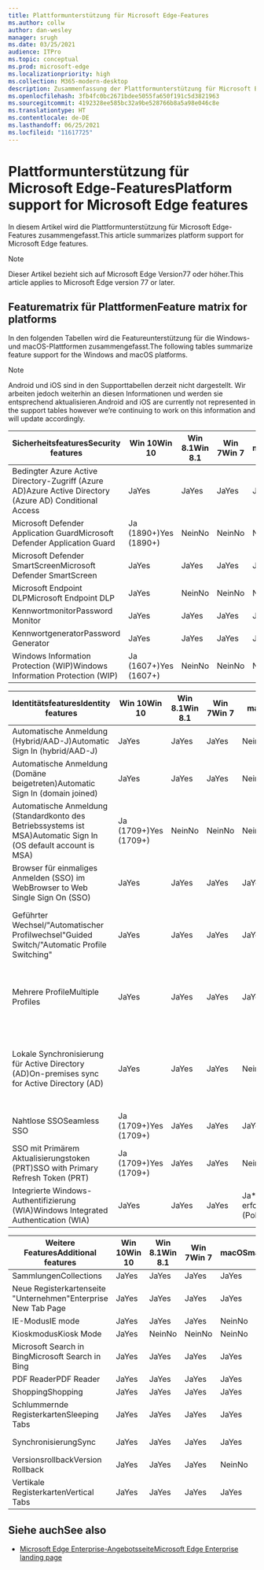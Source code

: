 ```yaml
---
title: Plattformunterstützung für Microsoft Edge-Features
ms.author: collw
author: dan-wesley
manager: srugh
ms.date: 03/25/2021
audience: ITPro
ms.topic: conceptual
ms.prod: microsoft-edge
ms.localizationpriority: high
ms.collection: M365-modern-desktop
description: Zusammenfassung der Plattformunterstützung für Microsoft Edge-Features
ms.openlocfilehash: 3fb4fc0bc2671bdee5055fa650f191c5d3821963
ms.sourcegitcommit: 4192328ee585bc32a9be528766b8a5a98e046c8e
ms.translationtype: HT
ms.contentlocale: de-DE
ms.lasthandoff: 06/25/2021
ms.locfileid: "11617725"
---
```

# <a name="platform-support-for-microsoft-edge-features"></a><span data-ttu-id="3fd75-103">Plattformunterstützung für Microsoft Edge-Features</span><span class="sxs-lookup"><span data-stu-id="3fd75-103">Platform support for Microsoft Edge features</span></span>

<span data-ttu-id="3fd75-104">In diesem Artikel wird die Plattformunterstützung für Microsoft Edge-Features zusammengefasst.</span><span class="sxs-lookup"><span data-stu-id="3fd75-104">This article summarizes platform support for Microsoft Edge features.</span></span>

> [!NOTE]
> <span data-ttu-id="3fd75-105">Dieser Artikel bezieht sich auf Microsoft Edge Version77 oder höher.</span><span class="sxs-lookup"><span data-stu-id="3fd75-105">This article applies to Microsoft Edge version 77 or later.</span></span>

## <a name="feature-matrix-for-platforms"></a><span data-ttu-id="3fd75-106">Featurematrix für Plattformen</span><span class="sxs-lookup"><span data-stu-id="3fd75-106">Feature matrix for platforms</span></span>

<span data-ttu-id="3fd75-107">In den folgenden Tabellen wird die Featureunterstützung für die Windows- und macOS-Plattformen zusammengefasst.</span><span class="sxs-lookup"><span data-stu-id="3fd75-107">The following tables summarize feature support for the Windows and macOS platforms.</span></span>

> [!NOTE]
> <span data-ttu-id="3fd75-108">Android und iOS sind in den Supporttabellen derzeit nicht dargestellt. Wir arbeiten jedoch weiterhin an diesen Informationen und werden sie entsprechend aktualisieren.</span><span class="sxs-lookup"><span data-stu-id="3fd75-108">Android and iOS are currently not represented in the support tables however we’re continuing to work on this information and will update accordingly.</span></span>

| <span data-ttu-id="3fd75-109">Sicherheitsfeatures</span><span class="sxs-lookup"><span data-stu-id="3fd75-109">Security features</span></span> |<span data-ttu-id="3fd75-110">Win 10</span><span class="sxs-lookup"><span data-stu-id="3fd75-110">Win 10</span></span>|<span data-ttu-id="3fd75-111">Win 8.1</span><span class="sxs-lookup"><span data-stu-id="3fd75-111">Win 8.1</span></span>|<span data-ttu-id="3fd75-112">Win 7</span><span class="sxs-lookup"><span data-stu-id="3fd75-112">Win 7</span></span>|<span data-ttu-id="3fd75-113">macOS</span><span class="sxs-lookup"><span data-stu-id="3fd75-113">macOS</span></span>|<span data-ttu-id="3fd75-114">URL</span><span class="sxs-lookup"><span data-stu-id="3fd75-114">URL</span></span>|
|--------|-------|--------|-----|-------|---|
|<span data-ttu-id="3fd75-115">Bedingter Azure Active Directory-Zugriff (Azure AD)</span><span class="sxs-lookup"><span data-stu-id="3fd75-115">Azure Active Directory (Azure AD) Conditional Access</span></span>|<span data-ttu-id="3fd75-116">Ja</span><span class="sxs-lookup"><span data-stu-id="3fd75-116">Yes</span></span>|<span data-ttu-id="3fd75-117">Ja</span><span class="sxs-lookup"><span data-stu-id="3fd75-117">Yes</span></span>|<span data-ttu-id="3fd75-118">Ja</span><span class="sxs-lookup"><span data-stu-id="3fd75-118">Yes</span></span>|<span data-ttu-id="3fd75-119">Ja</span><span class="sxs-lookup"><span data-stu-id="3fd75-119">Yes</span></span>|[<span data-ttu-id="3fd75-120">Bedingter Azure AD-Zugriff</span><span class="sxs-lookup"><span data-stu-id="3fd75-120">Azure AD Conditional Access</span></span>](/deployedge/ms-edge-security-conditional-access#accessing-conditional-access-protected-resources-in-microsoft-edge)|
|<span data-ttu-id="3fd75-121">Microsoft Defender Application Guard</span><span class="sxs-lookup"><span data-stu-id="3fd75-121">Microsoft Defender Application Guard</span></span>|<span data-ttu-id="3fd75-122">Ja (1890+)</span><span class="sxs-lookup"><span data-stu-id="3fd75-122">Yes (1890+)</span></span>|<span data-ttu-id="3fd75-123">Nein</span><span class="sxs-lookup"><span data-stu-id="3fd75-123">No</span></span>|<span data-ttu-id="3fd75-124">Nein</span><span class="sxs-lookup"><span data-stu-id="3fd75-124">No</span></span>|<span data-ttu-id="3fd75-125">Nein</span><span class="sxs-lookup"><span data-stu-id="3fd75-125">No</span></span>|[<span data-ttu-id="3fd75-126">Microsoft Defender Application Guard</span><span class="sxs-lookup"><span data-stu-id="3fd75-126">Microsoft Defender Application Guard</span></span>](/deployedge/microsoft-edge-security-windows-defender-application-guard) |
|<span data-ttu-id="3fd75-127">Microsoft Defender SmartScreen</span><span class="sxs-lookup"><span data-stu-id="3fd75-127">Microsoft Defender SmartScreen</span></span>|<span data-ttu-id="3fd75-128">Ja</span><span class="sxs-lookup"><span data-stu-id="3fd75-128">Yes</span></span>|<span data-ttu-id="3fd75-129">Ja</span><span class="sxs-lookup"><span data-stu-id="3fd75-129">Yes</span></span>|<span data-ttu-id="3fd75-130">Ja</span><span class="sxs-lookup"><span data-stu-id="3fd75-130">Yes</span></span>|<span data-ttu-id="3fd75-131">Ja</span><span class="sxs-lookup"><span data-stu-id="3fd75-131">Yes</span></span>|[<span data-ttu-id="3fd75-132">Microsoft Defender SmartScreen</span><span class="sxs-lookup"><span data-stu-id="3fd75-132">Microsoft Defender SmartScreen</span></span>](/deployedge/microsoft-edge-security-smartscreen) |
|<span data-ttu-id="3fd75-133">Microsoft Endpoint DLP</span><span class="sxs-lookup"><span data-stu-id="3fd75-133">Microsoft Endpoint DLP</span></span>|<span data-ttu-id="3fd75-134">Ja</span><span class="sxs-lookup"><span data-stu-id="3fd75-134">Yes</span></span>|<span data-ttu-id="3fd75-135">Nein</span><span class="sxs-lookup"><span data-stu-id="3fd75-135">No</span></span>|<span data-ttu-id="3fd75-136">Nein</span><span class="sxs-lookup"><span data-stu-id="3fd75-136">No</span></span>|<span data-ttu-id="3fd75-137">Nein</span><span class="sxs-lookup"><span data-stu-id="3fd75-137">No</span></span>|[<span data-ttu-id="3fd75-138">Microsoft Endpoint DLP</span><span class="sxs-lookup"><span data-stu-id="3fd75-138">Microsoft Endpoint DLP</span></span>](/deployedge/microsoft-edge-security-dlp#microsoft-endpoint-data-loss-prevention-endpoint-dlp)|
|<span data-ttu-id="3fd75-139">Kennwortmonitor</span><span class="sxs-lookup"><span data-stu-id="3fd75-139">Password Monitor</span></span>|<span data-ttu-id="3fd75-140">Ja</span><span class="sxs-lookup"><span data-stu-id="3fd75-140">Yes</span></span>|<span data-ttu-id="3fd75-141">Ja</span><span class="sxs-lookup"><span data-stu-id="3fd75-141">Yes</span></span>|<span data-ttu-id="3fd75-142">Ja</span><span class="sxs-lookup"><span data-stu-id="3fd75-142">Yes</span></span>|<span data-ttu-id="3fd75-143">Ja</span><span class="sxs-lookup"><span data-stu-id="3fd75-143">Yes</span></span>|[<span data-ttu-id="3fd75-144">Kennwortmonitor</span><span class="sxs-lookup"><span data-stu-id="3fd75-144">Password Monitor</span></span>](https://blogs.windows.com/msedgedev/2021/01/21/edge-88-privacy/)|
|<span data-ttu-id="3fd75-145">Kennwortgenerator</span><span class="sxs-lookup"><span data-stu-id="3fd75-145">Password Generator</span></span>|<span data-ttu-id="3fd75-146">Ja</span><span class="sxs-lookup"><span data-stu-id="3fd75-146">Yes</span></span>|<span data-ttu-id="3fd75-147">Ja</span><span class="sxs-lookup"><span data-stu-id="3fd75-147">Yes</span></span>|<span data-ttu-id="3fd75-148">Ja</span><span class="sxs-lookup"><span data-stu-id="3fd75-148">Yes</span></span>|<span data-ttu-id="3fd75-149">Ja</span><span class="sxs-lookup"><span data-stu-id="3fd75-149">Yes</span></span>|[<span data-ttu-id="3fd75-150">Kennwortgenerator</span><span class="sxs-lookup"><span data-stu-id="3fd75-150">Password Generator</span></span>](https://blogs.windows.com/msedgedev/2021/01/21/edge-88-privacy/)|
|<span data-ttu-id="3fd75-151">Windows Information Protection (WIP)</span><span class="sxs-lookup"><span data-stu-id="3fd75-151">Windows Information Protection (WIP)</span></span>|<span data-ttu-id="3fd75-152">Ja (1607+)</span><span class="sxs-lookup"><span data-stu-id="3fd75-152">Yes (1607+)</span></span>|<span data-ttu-id="3fd75-153">Nein</span><span class="sxs-lookup"><span data-stu-id="3fd75-153">No</span></span>|<span data-ttu-id="3fd75-154">Nein</span><span class="sxs-lookup"><span data-stu-id="3fd75-154">No</span></span>|<span data-ttu-id="3fd75-155">Nein</span><span class="sxs-lookup"><span data-stu-id="3fd75-155">No</span></span>|[<span data-ttu-id="3fd75-156">WIP</span><span class="sxs-lookup"><span data-stu-id="3fd75-156">WIP</span></span>](/deployedge/microsoft-edge-security-windows-information-protection#system-requirements)|

|<span data-ttu-id="3fd75-157">Identitätsfeatures</span><span class="sxs-lookup"><span data-stu-id="3fd75-157">Identity features</span></span>| <span data-ttu-id="3fd75-158">Win 10</span><span class="sxs-lookup"><span data-stu-id="3fd75-158">Win 10</span></span> | <span data-ttu-id="3fd75-159">Win 8.1</span><span class="sxs-lookup"><span data-stu-id="3fd75-159">Win 8.1</span></span> | <span data-ttu-id="3fd75-160">Win 7</span><span class="sxs-lookup"><span data-stu-id="3fd75-160">Win 7</span></span> | <span data-ttu-id="3fd75-161">macOS</span><span class="sxs-lookup"><span data-stu-id="3fd75-161">macOS</span></span> | <span data-ttu-id="3fd75-162">URL</span><span class="sxs-lookup"><span data-stu-id="3fd75-162">URL</span></span> |
|--|--|--|--|--|--|
|<span data-ttu-id="3fd75-163">Automatische Anmeldung (Hybrid/AAD-J)</span><span class="sxs-lookup"><span data-stu-id="3fd75-163">Automatic Sign In (hybrid/AAD-J)</span></span>|<span data-ttu-id="3fd75-164">Ja</span><span class="sxs-lookup"><span data-stu-id="3fd75-164">Yes</span></span>|<span data-ttu-id="3fd75-165">Ja</span><span class="sxs-lookup"><span data-stu-id="3fd75-165">Yes</span></span>|<span data-ttu-id="3fd75-166">Ja</span><span class="sxs-lookup"><span data-stu-id="3fd75-166">Yes</span></span>|<span data-ttu-id="3fd75-167">Nein</span><span class="sxs-lookup"><span data-stu-id="3fd75-167">No</span></span>|[<span data-ttu-id="3fd75-168">Hybrid/AAD-J</span><span class="sxs-lookup"><span data-stu-id="3fd75-168">hybrid/AAD-J</span></span>](/deployedge/microsoft-edge-security-identity#automatic-sign-in)|
|<span data-ttu-id="3fd75-169">Automatische Anmeldung (Domäne beigetreten)</span><span class="sxs-lookup"><span data-stu-id="3fd75-169">Automatic Sign In (domain joined)</span></span>|<span data-ttu-id="3fd75-170">Ja</span><span class="sxs-lookup"><span data-stu-id="3fd75-170">Yes</span></span>|<span data-ttu-id="3fd75-171">Ja</span><span class="sxs-lookup"><span data-stu-id="3fd75-171">Yes</span></span>|<span data-ttu-id="3fd75-172">Ja</span><span class="sxs-lookup"><span data-stu-id="3fd75-172">Yes</span></span>|<span data-ttu-id="3fd75-173">Nein</span><span class="sxs-lookup"><span data-stu-id="3fd75-173">No</span></span>|[<span data-ttu-id="3fd75-174">Domäne beigetreten</span><span class="sxs-lookup"><span data-stu-id="3fd75-174">domain joined</span></span>](/deployedge/microsoft-edge-security-identity#automatic-sign-in)|
|<span data-ttu-id="3fd75-175">Automatische Anmeldung (Standardkonto des Betriebssystems ist MSA)</span><span class="sxs-lookup"><span data-stu-id="3fd75-175">Automatic Sign In (OS default account is MSA)</span></span>|<span data-ttu-id="3fd75-176">Ja (1709+)</span><span class="sxs-lookup"><span data-stu-id="3fd75-176">Yes (1709+)</span></span>|<span data-ttu-id="3fd75-177">Nein</span><span class="sxs-lookup"><span data-stu-id="3fd75-177">No</span></span>|<span data-ttu-id="3fd75-178">Nein</span><span class="sxs-lookup"><span data-stu-id="3fd75-178">No</span></span>|<span data-ttu-id="3fd75-179">Nein</span><span class="sxs-lookup"><span data-stu-id="3fd75-179">No</span></span>|[<span data-ttu-id="3fd75-180">MSA</span><span class="sxs-lookup"><span data-stu-id="3fd75-180">MSA</span></span>](/deployedge/microsoft-edge-security-identity#automatic-sign-in)|
|<span data-ttu-id="3fd75-181">Browser für einmaliges Anmelden (SSO) im Web</span><span class="sxs-lookup"><span data-stu-id="3fd75-181">Browser to Web Single Sign On (SSO)</span></span>|<span data-ttu-id="3fd75-182">Ja</span><span class="sxs-lookup"><span data-stu-id="3fd75-182">Yes</span></span>|<span data-ttu-id="3fd75-183">Ja</span><span class="sxs-lookup"><span data-stu-id="3fd75-183">Yes</span></span>|<span data-ttu-id="3fd75-184">Ja</span><span class="sxs-lookup"><span data-stu-id="3fd75-184">Yes</span></span>|<span data-ttu-id="3fd75-185">Ja</span><span class="sxs-lookup"><span data-stu-id="3fd75-185">Yes</span></span>|[<span data-ttu-id="3fd75-186">Browser-Web SSO</span><span class="sxs-lookup"><span data-stu-id="3fd75-186">Browser-Web SSO</span></span>](https://www.microsoft.com/microsoft-365/roadmap?featureid=66332)|
|<span data-ttu-id="3fd75-187">Geführter Wechsel/"Automatischer Profilwechsel"</span><span class="sxs-lookup"><span data-stu-id="3fd75-187">Guided Switch/"Automatic Profile Switching"</span></span>|<span data-ttu-id="3fd75-188">Ja</span><span class="sxs-lookup"><span data-stu-id="3fd75-188">Yes</span></span>|<span data-ttu-id="3fd75-189">Ja</span><span class="sxs-lookup"><span data-stu-id="3fd75-189">Yes</span></span>|<span data-ttu-id="3fd75-190">Ja</span><span class="sxs-lookup"><span data-stu-id="3fd75-190">Yes</span></span>|<span data-ttu-id="3fd75-191">Ja</span><span class="sxs-lookup"><span data-stu-id="3fd75-191">Yes</span></span>|[<span data-ttu-id="3fd75-192">Verwenden mehrerer Profile im Unternehmen und Zuhause</span><span class="sxs-lookup"><span data-stu-id="3fd75-192">Using multiple profiles at work and at home</span></span>](https://blogs.windows.com/msedgedev/2020/04/30/automatic-profile-switching/) |
|<span data-ttu-id="3fd75-193">Mehrere Profile</span><span class="sxs-lookup"><span data-stu-id="3fd75-193">Multiple Profiles</span></span>|<span data-ttu-id="3fd75-194">Ja</span><span class="sxs-lookup"><span data-stu-id="3fd75-194">Yes</span></span>|<span data-ttu-id="3fd75-195">Ja</span><span class="sxs-lookup"><span data-stu-id="3fd75-195">Yes</span></span>|<span data-ttu-id="3fd75-196">Ja</span><span class="sxs-lookup"><span data-stu-id="3fd75-196">Yes</span></span>|<span data-ttu-id="3fd75-197">Ja</span><span class="sxs-lookup"><span data-stu-id="3fd75-197">Yes</span></span>|[<span data-ttu-id="3fd75-198">Verwenden mehrerer Profile im Unternehmen und Zuhause</span><span class="sxs-lookup"><span data-stu-id="3fd75-198">Using multiple profiles at work and at home</span></span>](https://blogs.windows.com/msedgedev/2020/04/30/automatic-profile-switching/) |
|<span data-ttu-id="3fd75-199">Lokale Synchronisierung für Active Directory (AD)</span><span class="sxs-lookup"><span data-stu-id="3fd75-199">On-premises sync for Active Directory (AD)</span></span>|<span data-ttu-id="3fd75-200">Ja</span><span class="sxs-lookup"><span data-stu-id="3fd75-200">Yes</span></span>|<span data-ttu-id="3fd75-201">Ja</span><span class="sxs-lookup"><span data-stu-id="3fd75-201">Yes</span></span>|<span data-ttu-id="3fd75-202">Ja</span><span class="sxs-lookup"><span data-stu-id="3fd75-202">Yes</span></span>|<span data-ttu-id="3fd75-203">Nein</span><span class="sxs-lookup"><span data-stu-id="3fd75-203">No</span></span>|[<span data-ttu-id="3fd75-204">Lokale Synchronisierung für Active Directory (AD)-Benutzer</span><span class="sxs-lookup"><span data-stu-id="3fd75-204">On-premises sync for Active Directory (AD) users</span></span>](/deployedge/microsoft-edge-on-premises-sync) |
|<span data-ttu-id="3fd75-205">Nahtlose SSO</span><span class="sxs-lookup"><span data-stu-id="3fd75-205">Seamless SSO</span></span>|<span data-ttu-id="3fd75-206">Ja (1709+)</span><span class="sxs-lookup"><span data-stu-id="3fd75-206">Yes (1709+)</span></span>|<span data-ttu-id="3fd75-207">Ja</span><span class="sxs-lookup"><span data-stu-id="3fd75-207">Yes</span></span>|<span data-ttu-id="3fd75-208">Ja</span><span class="sxs-lookup"><span data-stu-id="3fd75-208">Yes</span></span>|<span data-ttu-id="3fd75-209">Ja</span><span class="sxs-lookup"><span data-stu-id="3fd75-209">Yes</span></span>|[<span data-ttu-id="3fd75-210">Nahtlose SSO</span><span class="sxs-lookup"><span data-stu-id="3fd75-210">Seamless SSO</span></span>](/deployedge/microsoft-edge-security-identity#seamless-sso)|
|<span data-ttu-id="3fd75-211">SSO mit Primärem Aktualisierungstoken (PRT)</span><span class="sxs-lookup"><span data-stu-id="3fd75-211">SSO with Primary Refresh Token (PRT)</span></span>|<span data-ttu-id="3fd75-212">Ja (1709+)</span><span class="sxs-lookup"><span data-stu-id="3fd75-212">Yes (1709+)</span></span>|<span data-ttu-id="3fd75-213">Ja</span><span class="sxs-lookup"><span data-stu-id="3fd75-213">Yes</span></span>|<span data-ttu-id="3fd75-214">Ja</span><span class="sxs-lookup"><span data-stu-id="3fd75-214">Yes</span></span>|<span data-ttu-id="3fd75-215">Nein</span><span class="sxs-lookup"><span data-stu-id="3fd75-215">No</span></span>|[<span data-ttu-id="3fd75-216">SSO mit PRT</span><span class="sxs-lookup"><span data-stu-id="3fd75-216">SSO with PRT</span></span>](/deployedge/microsoft-edge-security-identity#sso-with-primary-refresh-token-prt)|
|<span data-ttu-id="3fd75-217">Integrierte Windows-Authentifizierung (WIA)</span><span class="sxs-lookup"><span data-stu-id="3fd75-217">Windows Integrated Authentication (WIA)</span></span>|<span data-ttu-id="3fd75-218">Ja</span><span class="sxs-lookup"><span data-stu-id="3fd75-218">Yes</span></span>|<span data-ttu-id="3fd75-219">Ja</span><span class="sxs-lookup"><span data-stu-id="3fd75-219">Yes</span></span>|<span data-ttu-id="3fd75-220">Ja</span><span class="sxs-lookup"><span data-stu-id="3fd75-220">Yes</span></span>|<span data-ttu-id="3fd75-221">Ja\* (Richtlinie erforderlich)</span><span class="sxs-lookup"><span data-stu-id="3fd75-221">Yes\* (Policy Required)</span></span>|[<span data-ttu-id="3fd75-222">WIA</span><span class="sxs-lookup"><span data-stu-id="3fd75-222">WIA</span></span>](/deployedge/microsoft-edge-security-identity#windows-integrated-authentication-wia)|

|<span data-ttu-id="3fd75-223">Weitere Features</span><span class="sxs-lookup"><span data-stu-id="3fd75-223">Additional features</span></span>|<span data-ttu-id="3fd75-224">Win 10</span><span class="sxs-lookup"><span data-stu-id="3fd75-224">Win 10</span></span>|<span data-ttu-id="3fd75-225">Win 8.1</span><span class="sxs-lookup"><span data-stu-id="3fd75-225">Win 8.1</span></span>|<span data-ttu-id="3fd75-226">Win 7</span><span class="sxs-lookup"><span data-stu-id="3fd75-226">Win 7</span></span>|<span data-ttu-id="3fd75-227">macOS</span><span class="sxs-lookup"><span data-stu-id="3fd75-227">macOS</span></span>|<span data-ttu-id="3fd75-228">URL</span><span class="sxs-lookup"><span data-stu-id="3fd75-228">URL</span></span>|
|--------|-------|--------|-----|-------|---|
|<span data-ttu-id="3fd75-229">Sammlungen</span><span class="sxs-lookup"><span data-stu-id="3fd75-229">Collections</span></span>|<span data-ttu-id="3fd75-230">Ja</span><span class="sxs-lookup"><span data-stu-id="3fd75-230">Yes</span></span>|<span data-ttu-id="3fd75-231">Ja</span><span class="sxs-lookup"><span data-stu-id="3fd75-231">Yes</span></span>|<span data-ttu-id="3fd75-232">Ja</span><span class="sxs-lookup"><span data-stu-id="3fd75-232">Yes</span></span>|<span data-ttu-id="3fd75-233">Ja</span><span class="sxs-lookup"><span data-stu-id="3fd75-233">Yes</span></span>|[<span data-ttu-id="3fd75-234">Sammlungen</span><span class="sxs-lookup"><span data-stu-id="3fd75-234">Collections</span></span>](https://blogs.windows.com/msedgedev/2019/12/09/improvements-collections-sync-microsoft-edge/) |
|<span data-ttu-id="3fd75-235">Neue Registerkartenseite "Unternehmen"</span><span class="sxs-lookup"><span data-stu-id="3fd75-235">Enterprise New Tab Page</span></span>|<span data-ttu-id="3fd75-236">Ja</span><span class="sxs-lookup"><span data-stu-id="3fd75-236">Yes</span></span>|<span data-ttu-id="3fd75-237">Ja</span><span class="sxs-lookup"><span data-stu-id="3fd75-237">Yes</span></span>|<span data-ttu-id="3fd75-238">Ja</span><span class="sxs-lookup"><span data-stu-id="3fd75-238">Yes</span></span>|<span data-ttu-id="3fd75-239">Ja</span><span class="sxs-lookup"><span data-stu-id="3fd75-239">Yes</span></span>|[<span data-ttu-id="3fd75-240">Neue Registerkartenseite</span><span class="sxs-lookup"><span data-stu-id="3fd75-240">New Tab Page</span></span>](https://blogs.windows.com/msedgedev/2020/10/29/enterprise-new-tab-page-my-feed/) |
|<span data-ttu-id="3fd75-241">IE-Modus</span><span class="sxs-lookup"><span data-stu-id="3fd75-241">IE mode</span></span>|<span data-ttu-id="3fd75-242">Ja</span><span class="sxs-lookup"><span data-stu-id="3fd75-242">Yes</span></span>|<span data-ttu-id="3fd75-243">Ja</span><span class="sxs-lookup"><span data-stu-id="3fd75-243">Yes</span></span>|<span data-ttu-id="3fd75-244">Ja</span><span class="sxs-lookup"><span data-stu-id="3fd75-244">Yes</span></span>|<span data-ttu-id="3fd75-245">Nein</span><span class="sxs-lookup"><span data-stu-id="3fd75-245">No</span></span>|[<span data-ttu-id="3fd75-246">IE-Modus</span><span class="sxs-lookup"><span data-stu-id="3fd75-246">IE mode</span></span>](/deployedge/edge-ie-mode#prerequisites)|
|<span data-ttu-id="3fd75-247">Kioskmodus</span><span class="sxs-lookup"><span data-stu-id="3fd75-247">Kiosk Mode</span></span>|<span data-ttu-id="3fd75-248">Ja</span><span class="sxs-lookup"><span data-stu-id="3fd75-248">Yes</span></span>|<span data-ttu-id="3fd75-249">Nein</span><span class="sxs-lookup"><span data-stu-id="3fd75-249">No</span></span>|<span data-ttu-id="3fd75-250">Nein</span><span class="sxs-lookup"><span data-stu-id="3fd75-250">No</span></span>|<span data-ttu-id="3fd75-251">Nein</span><span class="sxs-lookup"><span data-stu-id="3fd75-251">No</span></span>|[<span data-ttu-id="3fd75-252">Kioskmodus</span><span class="sxs-lookup"><span data-stu-id="3fd75-252">Kiosk Mode</span></span>](/deployedge/microsoft-edge-configure-kiosk-mode)|
|<span data-ttu-id="3fd75-253">Microsoft Search in Bing</span><span class="sxs-lookup"><span data-stu-id="3fd75-253">Microsoft Search in Bing</span></span>|<span data-ttu-id="3fd75-254">Ja</span><span class="sxs-lookup"><span data-stu-id="3fd75-254">Yes</span></span>|<span data-ttu-id="3fd75-255">Ja</span><span class="sxs-lookup"><span data-stu-id="3fd75-255">Yes</span></span>|<span data-ttu-id="3fd75-256">Ja</span><span class="sxs-lookup"><span data-stu-id="3fd75-256">Yes</span></span>|<span data-ttu-id="3fd75-257">Ja</span><span class="sxs-lookup"><span data-stu-id="3fd75-257">Yes</span></span>|[<span data-ttu-id="3fd75-258">Intelligente Suche in Bing</span><span class="sxs-lookup"><span data-stu-id="3fd75-258">Intelligent Search in Bing</span></span>](https://www.microsoft.com/edge/business/intelligent-search-with-bing) |
|<span data-ttu-id="3fd75-259">PDF Reader</span><span class="sxs-lookup"><span data-stu-id="3fd75-259">PDF Reader</span></span>|<span data-ttu-id="3fd75-260">Ja</span><span class="sxs-lookup"><span data-stu-id="3fd75-260">Yes</span></span>|<span data-ttu-id="3fd75-261">Ja</span><span class="sxs-lookup"><span data-stu-id="3fd75-261">Yes</span></span>|<span data-ttu-id="3fd75-262">Ja</span><span class="sxs-lookup"><span data-stu-id="3fd75-262">Yes</span></span>|<span data-ttu-id="3fd75-263">Ja</span><span class="sxs-lookup"><span data-stu-id="3fd75-263">Yes</span></span>|[<span data-ttu-id="3fd75-264">PDF Reader</span><span class="sxs-lookup"><span data-stu-id="3fd75-264">PDF Reader</span></span>](/deployedge/microsoft-edge-pdf) |
|<span data-ttu-id="3fd75-265">Shopping</span><span class="sxs-lookup"><span data-stu-id="3fd75-265">Shopping</span></span>|<span data-ttu-id="3fd75-266">Ja</span><span class="sxs-lookup"><span data-stu-id="3fd75-266">Yes</span></span>|<span data-ttu-id="3fd75-267">Ja</span><span class="sxs-lookup"><span data-stu-id="3fd75-267">Yes</span></span>|<span data-ttu-id="3fd75-268">Ja</span><span class="sxs-lookup"><span data-stu-id="3fd75-268">Yes</span></span>|<span data-ttu-id="3fd75-269">Ja</span><span class="sxs-lookup"><span data-stu-id="3fd75-269">Yes</span></span>|[<span data-ttu-id="3fd75-270">Shopping</span><span class="sxs-lookup"><span data-stu-id="3fd75-270">Shopping</span></span>](https://techcommunity.microsoft.com/t5/articles/introducing-shopping-with-microsoft-edge/m-p/1870080) |
|<span data-ttu-id="3fd75-271">Schlummernde Registerkarten</span><span class="sxs-lookup"><span data-stu-id="3fd75-271">Sleeping Tabs</span></span>|<span data-ttu-id="3fd75-272">Ja</span><span class="sxs-lookup"><span data-stu-id="3fd75-272">Yes</span></span>|<span data-ttu-id="3fd75-273">Ja</span><span class="sxs-lookup"><span data-stu-id="3fd75-273">Yes</span></span>|<span data-ttu-id="3fd75-274">Ja</span><span class="sxs-lookup"><span data-stu-id="3fd75-274">Yes</span></span>|<span data-ttu-id="3fd75-275">Ja</span><span class="sxs-lookup"><span data-stu-id="3fd75-275">Yes</span></span>|[<span data-ttu-id="3fd75-276">Featureübersicht</span><span class="sxs-lookup"><span data-stu-id="3fd75-276">Feature overview</span></span>](/deployedge/microsoft-edge-relnote-stable-channel)<br>[<span data-ttu-id="3fd75-277">Neuester Blogbeitrag</span><span class="sxs-lookup"><span data-stu-id="3fd75-277">Latest Blog Post</span></span>](https://blogs.windows.com/msedgedev/2021/03/04/edge-89-performance/)<br>[<span data-ttu-id="3fd75-278">Gruppenrichtlinien</span><span class="sxs-lookup"><span data-stu-id="3fd75-278">Group Policies</span></span>](/deployedge/microsoft-edge-policies#sleeping-tabs-settings)|
|<span data-ttu-id="3fd75-279">Synchronisierung</span><span class="sxs-lookup"><span data-stu-id="3fd75-279">Sync</span></span>|<span data-ttu-id="3fd75-280">Ja</span><span class="sxs-lookup"><span data-stu-id="3fd75-280">Yes</span></span>|<span data-ttu-id="3fd75-281">Ja</span><span class="sxs-lookup"><span data-stu-id="3fd75-281">Yes</span></span>|<span data-ttu-id="3fd75-282">Ja</span><span class="sxs-lookup"><span data-stu-id="3fd75-282">Yes</span></span>|<span data-ttu-id="3fd75-283">Ja</span><span class="sxs-lookup"><span data-stu-id="3fd75-283">Yes</span></span>| [<span data-ttu-id="3fd75-284">Unternehmenssynchronisierung</span><span class="sxs-lookup"><span data-stu-id="3fd75-284">Enterprise Sync</span></span>](/deployedge/microsoft-edge-enterprise-sync) |
|<span data-ttu-id="3fd75-285">Versionsrollback</span><span class="sxs-lookup"><span data-stu-id="3fd75-285">Version Rollback</span></span>|<span data-ttu-id="3fd75-286">Ja</span><span class="sxs-lookup"><span data-stu-id="3fd75-286">Yes</span></span>|<span data-ttu-id="3fd75-287">Ja</span><span class="sxs-lookup"><span data-stu-id="3fd75-287">Yes</span></span>|<span data-ttu-id="3fd75-288">Ja</span><span class="sxs-lookup"><span data-stu-id="3fd75-288">Yes</span></span>|<span data-ttu-id="3fd75-289">Nein</span><span class="sxs-lookup"><span data-stu-id="3fd75-289">No</span></span>|[<span data-ttu-id="3fd75-290">Versionsrollback</span><span class="sxs-lookup"><span data-stu-id="3fd75-290">Version rollback</span></span>](/deployedge/edge-learnmore-rollback) |
|<span data-ttu-id="3fd75-291">Vertikale Registerkarten</span><span class="sxs-lookup"><span data-stu-id="3fd75-291">Vertical Tabs</span></span>|<span data-ttu-id="3fd75-292">Ja</span><span class="sxs-lookup"><span data-stu-id="3fd75-292">Yes</span></span>|<span data-ttu-id="3fd75-293">Ja</span><span class="sxs-lookup"><span data-stu-id="3fd75-293">Yes</span></span>|<span data-ttu-id="3fd75-294">Ja</span><span class="sxs-lookup"><span data-stu-id="3fd75-294">Yes</span></span>|<span data-ttu-id="3fd75-295">Ja</span><span class="sxs-lookup"><span data-stu-id="3fd75-295">Yes</span></span>| |

## <a name="see-also"></a><span data-ttu-id="3fd75-296">Siehe auch</span><span class="sxs-lookup"><span data-stu-id="3fd75-296">See also</span></span>

- [<span data-ttu-id="3fd75-297">Microsoft Edge Enterprise-Angebotsseite</span><span class="sxs-lookup"><span data-stu-id="3fd75-297">Microsoft Edge Enterprise landing page</span></span>](https://aka.ms/EdgeEnterprise)
